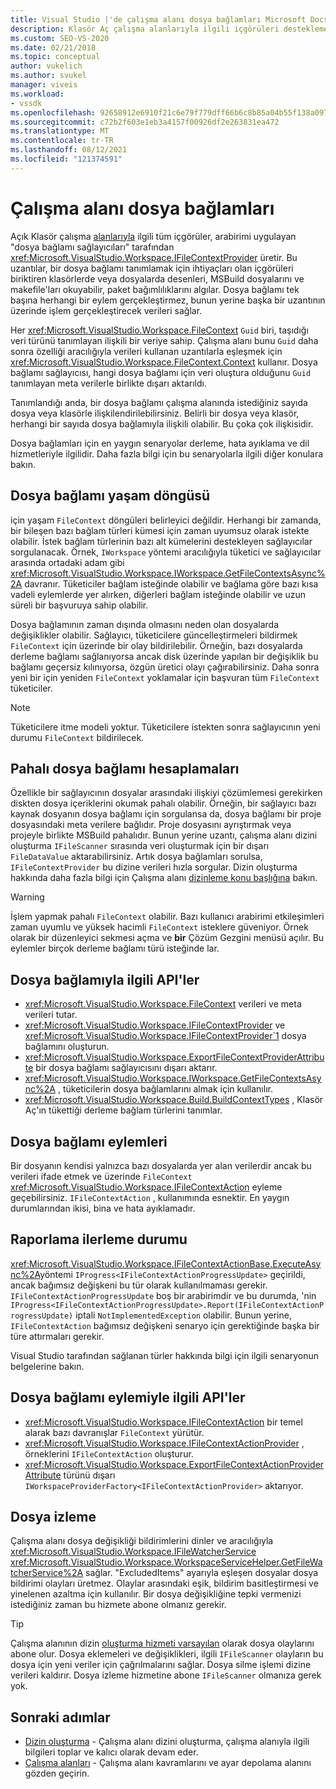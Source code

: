 ```yaml
---
title: Visual Studio |'de çalışma alanı dosya bağlamları Microsoft Docs
description: Klasör Aç çalışma alanlarıyla ilgili içgörüleri desteklemek için IFileContextProvider arabirimini uygulayan dosya bağlamı sağlayıcıları hakkında bilgi edinin.
ms.custom: SEO-VS-2020
ms.date: 02/21/2018
ms.topic: conceptual
author: vukelich
ms.author: svukel
manager: viveis
ms.workload:
- vssdk
ms.openlocfilehash: 92658912e6910f21c6e79f779dff66b6c8b85a04b55f138a0971903789d4c8a2
ms.sourcegitcommit: c72b2f603e1eb3a4157f00926df2e263831ea472
ms.translationtype: MT
ms.contentlocale: tr-TR
ms.lasthandoff: 08/12/2021
ms.locfileid: "121374591"
---
```

# <a name="workspace-file-contexts"></a>Çalışma alanı dosya bağlamları

Açık Klasör çalışma [alanlarıyla](../ide/develop-code-in-visual-studio-without-projects-or-solutions.md) ilgili tüm içgörüler, arabirimi uygulayan "dosya bağlamı sağlayıcıları" tarafından <xref:Microsoft.VisualStudio.Workspace.IFileContextProvider> üretir. Bu uzantılar, bir dosya bağlamı tanımlamak için ihtiyaçları olan içgörüleri biriktiren klasörlerde veya dosyalarda desenleri, MSBuild dosyalarını ve makefile'ları okuyabilir, paket bağımlılıklarını algılar. Dosya bağlamı tek başına herhangi bir eylem gerçekleştirmez, bunun yerine başka bir uzantının üzerinde işlem gerçekleştirecek verileri sağlar.

Her <xref:Microsoft.VisualStudio.Workspace.FileContext> `Guid` biri, taşıdığı veri türünü tanımlayan ilişkili bir veriye sahip. Çalışma alanı bunu `Guid` daha sonra özelliği aracılığıyla verileri kullanan uzantılarla eşleşmek için <xref:Microsoft.VisualStudio.Workspace.FileContext.Context> kullanır. Dosya bağlamı sağlayıcısı, hangi dosya bağlamı için veri oluştura olduğunu `Guid` tanımlayan meta verilerle birlikte dışarı aktarıldı.

Tanımlandığı anda, bir dosya bağlamı çalışma alanında istediğiniz sayıda dosya veya klasörle ilişkilendirilebilirsiniz. Belirli bir dosya veya klasör, herhangi bir sayıda dosya bağlamıyla ilişkili olabilir. Bu çoka çok ilişkisidir.

Dosya bağlamları için en yaygın senaryolar derleme, hata ayıklama ve dil hizmetleriyle ilgilidir. Daha fazla bilgi için bu senaryolarla ilgili diğer konulara bakın.

## <a name="file-context-lifecycle"></a>Dosya bağlamı yaşam döngüsü

için yaşam `FileContext` döngüleri belirleyici değildir. Herhangi bir zamanda, bir bileşen bazı bağlam türleri kümesi için zaman uyumsuz olarak istekte olabilir. İstek bağlam türlerinin bazı alt kümelerini destekleyen sağlayıcılar sorgulanacak. Örnek, `IWorkspace` yöntemi aracılığıyla tüketici ve sağlayıcılar arasında ortadaki adam gibi <xref:Microsoft.VisualStudio.Workspace.IWorkspace.GetFileContextsAsync%2A> davranır. Tüketiciler bağlam isteğinde olabilir ve bağlama göre bazı kısa vadeli eylemlerde yer alırken, diğerleri bağlam isteğinde olabilir ve uzun süreli bir başvuruya sahip olabilir.

Dosya bağlamının zaman dışında olmasını neden olan dosyalarda değişiklikler olabilir. Sağlayıcı, tüketicilere güncelleştirmeleri bildirmek `FileContext` için üzerinde bir olay bildirilebilir. Örneğin, bazı dosyalarda derleme bağlamı sağlanıyorsa ancak disk üzerinde yapılan bir değişiklik bu bağlamı geçersiz kılınıyorsa, özgün üretici olayı çağırabilirsiniz. Daha sonra yeni bir için yeniden `FileContext` yoklamalar için başvuran tüm `FileContext` tüketiciler.

>[!NOTE]
>Tüketicilere itme modeli yoktur. Tüketicilere istekten sonra sağlayıcının yeni durumu `FileContext` bildirilecek.

## <a name="expensive-file-context-computations"></a>Pahalı dosya bağlamı hesaplamaları

Özellikle bir sağlayıcının dosyalar arasındaki ilişkiyi çözümlemesi gerekirken diskten dosya içeriklerini okumak pahalı olabilir. Örneğin, bir sağlayıcı bazı kaynak dosyanın dosya bağlamı için sorgulansa da, dosya bağlamı bir proje dosyasındaki meta verilere bağlıdır. Proje dosyasını ayrıştırmak veya projeyle birlikte MSBuild pahalıdır. Bunun yerine uzantı, çalışma alanı dizini oluşturma `IFileScanner` sırasında veri oluşturmak için bir dışarı `FileDataValue` aktarabilirsiniz. Artık dosya bağlamları sorulsa, `IFileContextProvider` bu dizine verileri hızla sorgular. Dizin oluşturma hakkında daha fazla bilgi için Çalışma alanı [dizinleme konu başlığına](workspace-indexing.md) bakın.

>[!WARNING]
>İşlem yapmak pahalı `FileContext` olabilir. Bazı kullanıcı arabirimi etkileşimleri zaman uyumlu ve yüksek hacimli `FileContext` isteklere güveniyor. Örnek olarak bir düzenleyici sekmesi açma ve **bir** Çözüm Gezgini menüsü açılır. Bu eylemler birçok derleme bağlamı türü isteğinde lar.

## <a name="file-context-related-apis"></a>Dosya bağlamıyla ilgili API'ler

- <xref:Microsoft.VisualStudio.Workspace.FileContext> verileri ve meta verileri tutar.
- <xref:Microsoft.VisualStudio.Workspace.IFileContextProvider> ve <xref:Microsoft.VisualStudio.Workspace.IFileContextProvider`1> dosya bağlamını oluşturun.
- <xref:Microsoft.VisualStudio.Workspace.ExportFileContextProviderAttribute> bir dosya bağlamı sağlayıcısını dışarı aktarır.
- <xref:Microsoft.VisualStudio.Workspace.IWorkspace.GetFileContextsAsync%2A> , tüketicilerin dosya bağlamlarını almak için kullanılır.
- <xref:Microsoft.VisualStudio.Workspace.Build.BuildContextTypes> , Klasör Aç'ın tükettiği derleme bağlam türlerini tanımlar.

## <a name="file-context-actions"></a>Dosya bağlamı eylemleri

Bir dosyanın kendisi yalnızca bazı dosyalarda yer alan verilerdir ancak bu verileri ifade etmek ve üzerinde `FileContext` <xref:Microsoft.VisualStudio.Workspace.IFileContextAction> eyleme geçebilirsiniz. `IFileContextAction` , kullanımında esnektir. En yaygın durumlarından ikisi, bina ve hata ayıklamadır.

## <a name="reporting-progress"></a>Raporlama ilerleme durumu

<xref:Microsoft.VisualStudio.Workspace.IFileContextActionBase.ExecuteAsync%2A>yöntemi `IProgress<IFileContextActionProgressUpdate>` geçirildi, ancak bağımsız değişkeni bu tür olarak kullanılmaması gerekir. `IFileContextActionProgressUpdate` boş bir arabirimdir ve bu durumda, 'nin `IProgress<IFileContextActionProgressUpdate>.Report(IFileContextActionProgressUpdate)` iptali `NotImplementedException` olabilir. Bunun yerine, `IFileContextAction` bağımsız değişkeni senaryo için gerektiğinde başka bir türe attırmaları gerekir.

Visual Studio tarafından sağlanan türler hakkında bilgi için ilgili senaryonun belgelerine bakın.

## <a name="file-context-action-related-apis"></a>Dosya bağlamı eylemiyle ilgili API'ler

- <xref:Microsoft.VisualStudio.Workspace.IFileContextAction> bir temel alarak bazı davranışlar `FileContext` yürütür.
- <xref:Microsoft.VisualStudio.Workspace.IFileContextActionProvider> , örneklerini `IFileContextAction` oluşturur.
- <xref:Microsoft.VisualStudio.Workspace.ExportFileContextActionProviderAttribute> türünü dışarı `IWorkspaceProviderFactory<IFileContextActionProvider>` aktarıyor.

## <a name="file-watching"></a>Dosya izleme

Çalışma alanı dosya değişikliği bildirimlerini dinler ve aracılığıyla <xref:Microsoft.VisualStudio.Workspace.IFileWatcherService> <xref:Microsoft.VisualStudio.Workspace.WorkspaceServiceHelper.GetFileWatcherService%2A> sağlar. "ExcludedItems" ayarıyla eşleşen dosyalar dosya bildirimi olayları üretmez. Olaylar arasındaki eşik, bildirim basitleştirmesi ve yinelenen azaltma için kullanılır. Bir dosya değişikliğine tepki vermenizi istediğiniz zaman bu hizmete abone olmanız gerekir.

>[!TIP]
>Çalışma alanının dizin [oluşturma hizmeti varsayılan](workspace-indexing.md) olarak dosya olaylarını abone olur. Dosya eklemeleri ve değişiklikleri, ilgili `IFileScanner` olayların bu dosya için yeni veriler için çağrılmalarını sağlar. Dosya silme işlemi dizine verileri kaldırır. Dosya izleme hizmetine abone `IFileScanner` olmanıza gerek yok.

## <a name="next-steps"></a>Sonraki adımlar

* [Dizin oluşturma](workspace-indexing.md) - Çalışma alanı dizini oluşturma, çalışma alanıyla ilgili bilgileri toplar ve kalıcı olarak devam eder.
* [Çalışma alanları](workspaces.md) - Çalışma alanı kavramlarını ve ayar depolama alanını gözden geçirin.
